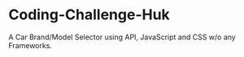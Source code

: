 # Coding-Challenge-Huk
A Car Brand/Model Selector using API, JavaScript and CSS w/o any Frameworks.
